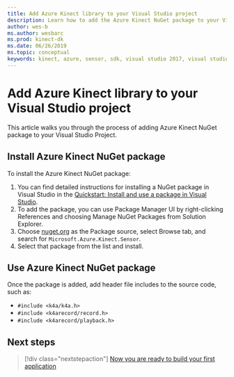 ```yaml
---
title: Add Azure Kinect library to your Visual Studio project
description: Learn how to add the Azure Kinect NuGet package to your Visual Studio Project.
author: wes-b
ms.author: wesbarc
ms.prod: kinect-dk
ms.date: 06/26/2019
ms.topic: conceptual
keywords: kinect, azure, sensor, sdk, visual studio 2017, visual studio 2019, nuget
---
```


# Add Azure Kinect library to your Visual Studio project

This article walks you through the process of adding Azure Kinect NuGet package to your Visual Studio Project.

## Install Azure Kinect NuGet package

To install the Azure Kinect NuGet package:

1. You can find detailed instructions for installing a NuGet package in Visual Studio in the [Quickstart: Install and use a package in Visual Studio](https://docs.microsoft.com/nuget/quickstart/install-and-use-a-package-in-visual-studio).
2. To add the package, you can use Package Manager UI by right-clicking References and choosing Manage NuGet Packages from Solution Explorer.
3. Choose [nuget.org](https://www.nuget.org) as the Package source, select Browse tab, and search for `Microsoft.Azure.Kinect.Sensor`.
4. Select that package from the list and install.

## Use Azure Kinect NuGet package

Once the package is added, add header file includes to the source code, such as:

- `#include <k4a/k4a.h>`
- `#include <k4arecord/record.h>`
- `#include <k4arecord/playback.h>`

## Next steps

> [!div class="nextstepaction"]
>[Now you are ready to build your first application](build-first-app.md)
